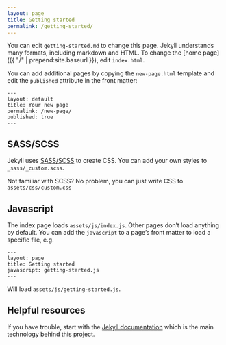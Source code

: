 ```yaml
---
layout: page
title: Getting started
permalink: /getting-started/
---
```


You can edit `getting-started.md` to change this page. Jekyll understands many
formats, including markdown and HTML. To change the [home page]({{ "/"
| prepend:site.baseurl }}), edit `index.html`.

You can add additional pages by copying the `new-page.html` template and edit
the `published` attribute in the front matter:

```
---
layout: default
title: Your new page
permalink: /new-page/
published: true
---
```


## SASS/SCSS

Jekyll uses [SASS/SCSS](http://sass-lang.com/) to create CSS. You can add your
own styles to `_sass/_custom.scss`.

Not familiar with SCSS? No problem, you can just write CSS to `assets/css/custom.css`


## Javascript

The index page loads `assets/js/index.js`. Other pages don’t load anything by
default. You can add the `javascript` to a page’s front matter to load a specific
file, e.g.

```
---
layout: page
title: Getting started
javascript: getting-started.js
---
```

Will load `assets/js/getting-started.js`.


## Helpful resources

If you have trouble, start with the [Jekyll
documentation](https://jekyllrb.com/docs/home/) which is the main technology
behind this project.
